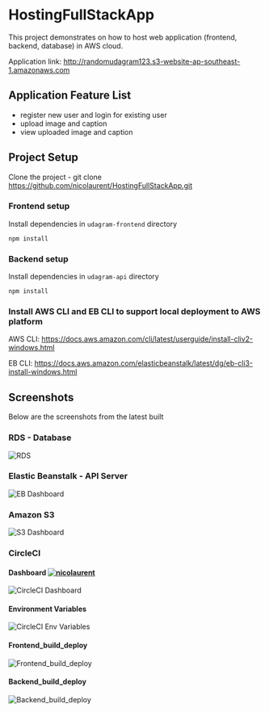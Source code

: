 # HostingFullStackApp

This project demonstrates on how to host web application (frontend, backend, database) in AWS cloud.

Application link: http://randomudagram123.s3-website-ap-southeast-1.amazonaws.com

## Application Feature List

- register new user and login for existing user
- upload image and caption
- view uploaded image and caption

## Project Setup

Clone the project - git clone https://github.com/nicolaurent/HostingFullStackApp.git

### Frontend setup
Install dependencies in `udagram-frontend` directory

`npm install`

### Backend setup

Install dependencies in `udagram-api` directory

`npm install`

### Install AWS CLI and EB CLI to support local deployment to AWS platform

AWS CLI: https://docs.aws.amazon.com/cli/latest/userguide/install-cliv2-windows.html

EB CLI: https://docs.aws.amazon.com/elasticbeanstalk/latest/dg/eb-cli3-install-windows.html

## Screenshots
Below are the screenshots from the latest built

### RDS - Database 

![RDS](https://user-images.githubusercontent.com/14368846/131946924-993dd65f-65b4-488a-8867-cf5a5b1b5465.JPG)

### Elastic Beanstalk - API Server

![EB Dashboard](https://user-images.githubusercontent.com/14368846/131947082-089729b5-232d-44ea-81e8-6ca3d56c0dd4.JPG)

### Amazon S3

![S3 Dashboard](https://user-images.githubusercontent.com/14368846/131947188-1fbb36cc-b8c3-4254-b644-ff8d88fd4913.JPG)

### CircleCI

#### Dashboard [![nicolaurent](https://circleci.com/gh/nicolaurent/HostingFullStackApp.svg?style=svg)](https://app.circleci.com/pipelines/github/nicolaurent/HostingFullStackApp)

![CircleCI Dashboard](https://user-images.githubusercontent.com/14368846/131947472-58d4fa34-e14f-4064-9f18-23a068105849.JPG)

#### Environment Variables

![CircleCI Env Variables](https://user-images.githubusercontent.com/14368846/131947490-b840c421-c0d0-4b11-8fe8-40571b6e0b93.JPG)

#### Frontend_build_deploy

![Frontend_build_deploy](https://user-images.githubusercontent.com/14368846/131947500-82653391-2511-4823-848a-5e506feb2b84.png)

#### Backend_build_deploy 

![Backend_build_deploy](https://user-images.githubusercontent.com/14368846/131947514-d0afdcd6-d259-43d4-9c72-b3d0685ee35e.png)

